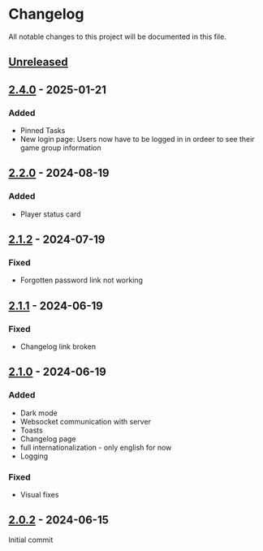 # Changelog
All notable changes to this project will be documented in this file.

## [Unreleased]

## [2.4.0] - 2025-01-21
### Added
- Pinned Tasks
- New login page: Users now have to be logged in in ordeer to see their game group information

## [2.2.0] - 2024-08-19
### Added
- Player status card

## [2.1.2] - 2024-07-19
### Fixed
- Forgotten password link not working

## [2.1.1] - 2024-06-19
### Fixed
- Changelog link broken

## [2.1.0] - 2024-06-19
### Added
- Dark mode
- Websocket communication with server
- Toasts
- Changelog page
- full internationalization - only english for now
- Logging

### Fixed
- Visual fixes

## [2.0.2] - 2024-06-15
Initial commit

[Unreleased]: https://github.com/jmconde/SPTProfileConnectWeb/compare/2.4.0...HEAD
[2.4.0]: https://github.com/jmconde/SPTProfileConnectWeb/compare/2.2.0...2.4.0
[2.2.0]: https://github.com/jmconde/SPTProfileConnectWeb/compare/2.1.2...2.2.0
[2.1.2]: https://github.com/jmconde/SPTProfileConnectWeb/compare/2.1.1...2.1.2
[2.1.1]: https://github.com/jmconde/SPTProfileConnectWeb/compare/2.1.0...2.1.1
[2.1.0]: https://github.com/jmconde/SPTProfileConnectWeb/compare/2.0.2...2.1.0
[2.0.2]: https://github.com/jmconde/SPTProfileConnectWeb/releases/tag/2.0.2
